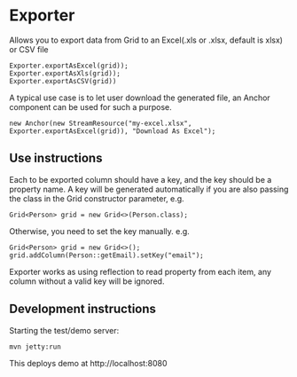 # Exporter

Allows you to export data from Grid to an Excel(.xls or .xlsx, default is xlsx) or CSV file
```
Exporter.exportAsExcel(grid));
Exporter.exportAsXls(grid));
Exporter.exportAsCSV(grid))
```

A typical use case is to let user download the generated file, an Anchor component can be used for such a purpose.
```
new Anchor(new StreamResource("my-excel.xlsx", Exporter.exportAsExcel(grid)), "Download As Excel");
```

## Use instructions

Each to be exported column should have a key, and the key should be a property name. 
A key will be generated automatically if you are also passing the class in the Grid constructor parameter, e.g.
```
Grid<Person> grid = new Grid<>(Person.class);
```
Otherwise, you need to set the key manually. e.g.
```
Grid<Person> grid = new Grid<>();
grid.addColumn(Person::getEmail).setKey("email");
```

Exporter works as using reflection to read property from each item, any column without a valid key will be ignored.

## Development instructions

Starting the test/demo server:
```
mvn jetty:run
```

This deploys demo at http://localhost:8080

